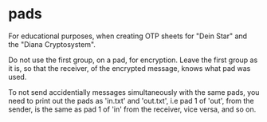 # pads
For educational purposes, when creating OTP sheets for "Dein Star" and the "Diana Cryptosystem".

Do not use the first group, on a pad, for encryption. Leave the first group as it is,
so that the receiver, of the encrypted message, knows what pad was used.

To not send accidentially messages simultaneously with the same pads, you need to print out the pads as 'in.txt' and 'out.txt', i.e pad 1 of 'out', from the sender, is the same as pad 1 of 'in' from the receiver, vice versa, and so on.

